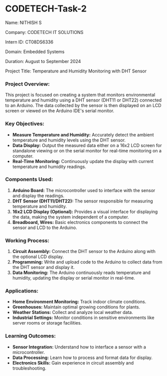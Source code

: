 # CODETECH-Task-2

Name: NITHISH S

Company: CODETECH IT SOLUTIONS

Intern ID: CT08DS6336

Domain: Embedded Systems

Duration: August to September 2024

Project Title: Temperature and Humidity Monitoring with DHT Sensor


### Project Overview:
This project is focused on creating a system that monitors environmental temperature and humidity using a DHT sensor (DHT11 or DHT22) connected to an Arduino. The data collected by the sensor is then displayed on an LCD screen or viewed on the Arduino IDE's serial monitor.

### Key Objectives:
- **Measure Temperature and Humidity:** Accurately detect the ambient temperature and humidity levels using the DHT sensor.
- **Data Display:** Output the measured data either on a 16x2 LCD screen for standalone viewing or on the serial monitor for real-time monitoring on a computer.
- **Real-Time Monitoring:** Continuously update the display with current temperature and humidity readings.

### Components Used:
1. **Arduino Board:** The microcontroller used to interface with the sensor and display the readings.
2. **DHT Sensor (DHT11/DHT22):** The sensor responsible for measuring temperature and humidity.
3. **16x2 LCD Display (Optional):** Provides a visual interface for displaying the data, making the system independent of a computer.
4. **Breadboard, Wires:** Basic electronics components to connect the sensor and LCD to the Arduino.

### Working Process:
1. **Circuit Assembly:** Connect the DHT sensor to the Arduino along with the optional LCD display.
2. **Programming:** Write and upload code to the Arduino to collect data from the DHT sensor and display it.
3. **Data Monitoring:** The Arduino continuously reads temperature and humidity, updating the display or serial monitor in real-time.

### Applications:
- **Home Environment Monitoring:** Track indoor climate conditions.
- **Greenhouses:** Maintain optimal growing conditions for plants.
- **Weather Stations:** Collect and analyze local weather data.
- **Industrial Settings:** Monitor conditions in sensitive environments like server rooms or storage facilities.

### Learning Outcomes:
- **Sensor Integration:** Understand how to interface a sensor with a microcontroller.
- **Data Processing:** Learn how to process and format data for display.
- **Electronics Skills:** Gain experience in circuit assembly and troubleshooting.

